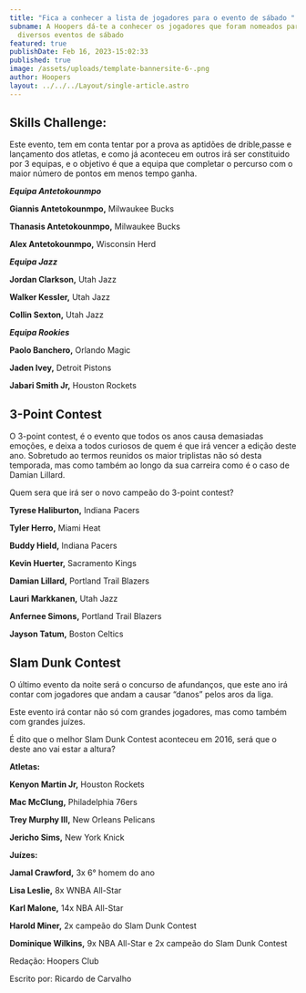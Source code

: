 ```yaml
---
title: "Fica a conhecer a lista de jogadores para o evento de sábado "
subname: A Hoopers dá-te a conhecer os jogadores que foram nomeados para os
  diversos eventos de sábado
featured: true
publishDate: Feb 16, 2023-15:02:33
published: true
image: /assets/uploads/template-bannersite-6-.png
author: Hoopers
layout: ../../../Layout/single-article.astro
---
```

<!--StartFragment-->

## Skills Challenge:

Este evento, tem em conta tentar por a prova as aptidões de drible,passe e lançamento dos atletas, e como já aconteceu em outros irá ser constituido por 3 equipas, e o objetivo é que a equipa que completar o percurso com o maior número de pontos em menos tempo ganha.

***Equipa Antetokounmpo***

**Giannis Antetokounmpo,** Milwaukee Bucks

**Thanasis Antetokounmpo,** Milwaukee Bucks

**Alex Antetokounmpo,** Wisconsin Herd

***Equipa Jazz***

**Jordan Clarkson,** Utah Jazz

**Walker Kessler,** Utah Jazz

**Collin Sexton,** Utah Jazz

***Equipa Rookies***

**Paolo Banchero,** Orlando Magic

**Jaden Ivey,** Detroit Pistons

**Jabari Smith Jr,** Houston Rockets

## 3-Point Contest

O 3-point contest, é o evento que todos os anos causa demasiadas emoções, e deixa a todos curiosos de quem é que irá vencer a edição deste ano. Sobretudo ao termos reunidos os maior triplistas não só desta temporada, mas como também ao longo da sua carreira como é o caso de Damian Lillard.  

Quem sera que irá ser o novo campeão do 3-point contest?

**Tyrese Haliburton,** Indiana Pacers

**Tyler Herro,** Miami Heat

**Buddy Hield,** Indiana Pacers

**Kevin Huerter,** Sacramento Kings

**Damian Lillard,** Portland Trail Blazers

**Lauri Markkanen,** Utah Jazz

**Anfernee Simons,** Portland Trail Blazers

**Jayson Tatum,** Boston Celtics

## Slam Dunk Contest

O último evento da noite será o concurso de afundanços, que este ano irá contar com jogadores que andam a causar “danos” pelos aros da liga. 

Este evento irá contar não só com grandes jogadores, mas como também com grandes juízes. 

É dito que o melhor Slam Dunk Contest aconteceu em 2016, será que o deste ano vai estar a altura?

**Atletas:**

**Kenyon Martin Jr,** Houston Rockets

**Mac McClung,** Philadelphia 76ers

**Trey Murphy III,** New Orleans Pelicans

**Jericho Sims,** New York Knick

**Juízes:**

**Jamal Crawford,** 3x 6° homem do ano

**Lisa Leslie,** 8x WNBA All-Star

**Karl Malone,** 14x NBA All-Star

**Harold Miner,** 2x campeão do Slam Dunk Contest

**Dominique Wilkins,** 9x NBA All-Star e 2x campeão do Slam Dunk Contest



R﻿edação: Hoopers Club

E﻿scrito por: Ricardo de Carvalho

<!--EndFragment-->